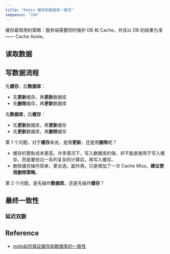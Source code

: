 ```yaml
---
title: "Redis 缓存和数据库一致性"
sequence: "104"
---
```


缓存最常用的策略：服务端需要同时维护 DB 和 Cache，并且以 DB 的结果为准 —— Cache Aside。

## 读取数据

## 写数据流程

先**缓存**，后**数据库**：

- 先**更新**缓存，再**更新**数据库
- 先**删除**缓存，再**更新**数据库

先**数据库**，后**缓存**：

- 先**更新**数据库，再**更新**缓存
- 先**更新**数据库，再**删除**缓存


第 1 个问题，对于**缓存**来说，是用**更新**，还是用**删除**呢？

- 缓存的更新成本更高。许多情况下，写入数据库的值，并不能直接用于写入缓存，而是要经过一系列复杂的计算后，再写入缓存。
- 删除缓存操作简单，更合适。副作用，只是增加了一次 Cache Miss。**建议使用删除策略**。

第 2 个问题，是先操作**数据库**，还是先操作**缓存**？

## 最终一致性

### 延迟双删


## Reference

- [redis如何保证缓存和数据库的一致性](https://www.bilibili.com/video/BV1Ua4y1r7hi/)

